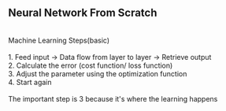 <h2>Neural Network From Scratch</h2>
<br>
Machine Learning Steps(basic)
<br><br>
1. Feed input -> Data flow from layer to layer -> Retrieve output
<br>
2. Calculate the error (cost function/ loss function)
<br>
3. Adjust the parameter using the optimization function
<br>
4. Start again
<br><br>
The important step is 3 because it's where the learning happens
